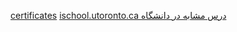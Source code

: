 
<a href="https://github.com/h-shakoorian/certificates">certificates</a>
<a href="https://ischool.utoronto.ca/course/ux-leadership-and-influence/">ischool.utoronto.ca درس مشابه در دانشگاه </a>
 
